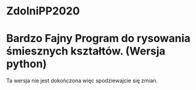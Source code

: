 # ZdolniPP2020 
# Bardzo Fajny Program do rysowania śmiesznych kształtów. (Wersja python)
Ta wersja nie jest dokończona więc spodziewajcie się zmian.